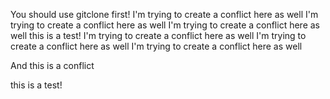 You should use gitclone first!
I'm trying to create a conflict here as well
I'm trying to create a conflict here as well
I'm trying to create a conflict here as well
this is a test!
I'm trying to create a conflict here as well
I'm trying to create a conflict here as well
I'm trying to create a conflict here as well

And this is a conflict

this is a test!
